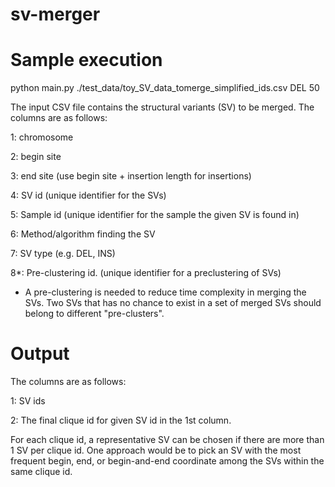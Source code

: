 # sv-merger

# Sample execution
python main.py ./test_data/toy_SV_data_tomerge_simplified_ids.csv DEL 50

The input CSV file contains the structural variants (SV) to be merged.
The columns are as follows: 

1: chromosome

2: begin site

3: end site (use begin site + insertion length for insertions)

4: SV id (unique identifier for the SVs)

5: Sample id (unique identifier for the sample the given SV is found in)

6: Method/algorithm finding the SV

7: SV type (e.g. DEL, INS)

8*: Pre-clustering id. (unique identifier for a preclustering of SVs)

* A pre-clustering is needed to reduce time complexity in merging the SVs. Two SVs that has no chance to exist in a set of merged SVs should belong to different "pre-clusters". 

# Output 

The columns are as follows:

1: SV ids

2: The final clique id for given SV id in the 1st column.

For each clique id, a representative SV can be chosen if there are more than 1 SV per clique id. One approach would be to pick an SV with the most frequent begin, end, or begin-and-end coordinate among the SVs within the same clique id.
